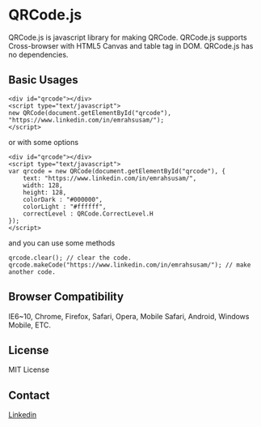 # QRCode.js
QRCode.js is javascript library for making QRCode. QRCode.js supports Cross-browser with HTML5 Canvas and table tag in DOM.
QRCode.js has no dependencies.

## Basic Usages
```
<div id="qrcode"></div>
<script type="text/javascript">
new QRCode(document.getElementById("qrcode"), "https://www.linkedin.com/in/emrahsusam/");
</script>
```

or with some options

```
<div id="qrcode"></div>
<script type="text/javascript">
var qrcode = new QRCode(document.getElementById("qrcode"), {
	text: "https://www.linkedin.com/in/emrahsusam/",
	width: 128,
	height: 128,
	colorDark : "#000000",
	colorLight : "#ffffff",
	correctLevel : QRCode.CorrectLevel.H
});
</script>
```

and you can use some methods

```
qrcode.clear(); // clear the code.
qrcode.makeCode("https://www.linkedin.com/in/emrahsusam/"); // make another code.
```

## Browser Compatibility
IE6~10, Chrome, Firefox, Safari, Opera, Mobile Safari, Android, Windows Mobile, ETC.

## License
MIT License

## Contact
[Linkedin](https://www.linkedin.com/in/emrahsusam/)



